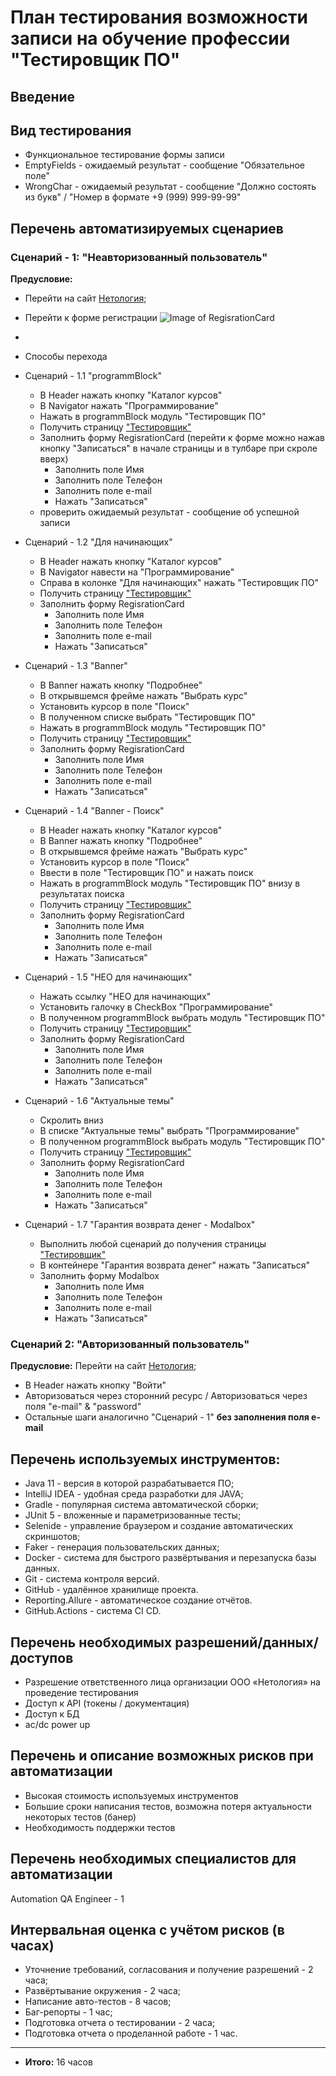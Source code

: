 # План тестирования возможности записи на обучение профессии "Тестировщик ПО"

## Введение

## Вид тестирования
* Функциональное тестирование формы записи
* EmptyFields - ожидаемый результат - сообщение "Обязательное поле"
* WrongChar - ожидаемый результат - сообщение "Должно состоять из букв" / "Номер в формате +9 (999) 999-99-99"

## Перечень автоматизируемых сценариев 
### Сценарий - 1: "Неавторизованный пользователь"  
**Предусловие:**
* Перейти на сайт [Нетология](https://netology.ru/);
* Перейти к форме регистрации ![Image of RegisrationCard](https://user-images.githubusercontent.com/47859608/123507805-96400980-d67c-11eb-975f-b3ddc3010052.png)
* 
* Способы перехода



* Сценарий - 1.1 "programmBlock"
   * В Header нажать кнопку "Каталог курсов"
   * В Navigator нажать "Программирование"
   * Нажать в programmBlock модуль "Тестировщик ПО" 
   * Получить страницу ["Тестировщик"](https://netology.ru/programs/qa)
   * Заполнить форму RegisrationCard (перейти к форме можно нажав кнопку "Записаться" в начале страницы и в тулбаре при скроле вверх)
      *  Заполнить поле Имя 
      *  Заполнить поле Телефон
      *  Заполнить поле e-mail
      *  Нажать "Записаться"
   * проверить ожидаемый результат - сообщение об успешной записи

* Сценарий - 1.2 "Для начинающих"
   * В Header нажать кнопку "Каталог курсов"
   * В Navigator навести на "Программирование"
   * Справа в колонке "Для начинающих" нажать "Тестировщик ПО" 
   * Получить страницу ["Тестировщик"](https://netology.ru/programs/qa)
   * Заполнить форму RegisrationCard
      *  Заполнить поле Имя
      *  Заполнить поле Телефон
      *  Заполнить поле e-mail
      *  Нажать "Записаться"

* Сценарий - 1.3 "Banner"
   * В Banner нажать кнопку "Подробнее"
   * В открывшемся фрейме нажать "Выбрать курс"
   * Установить курсор в поле "Поиск"
   * В полученном списке выбрать "Тестировщик ПО"
   * Нажать в programmBlock модуль "Тестировщик ПО"
   * Получить страницу ["Тестировщик"](https://netology.ru/programs/qa)
   * Заполнить форму RegisrationCard
      *  Заполнить поле Имя
      *  Заполнить поле Телефон
      *  Заполнить поле e-mail
      *  Нажать "Записаться" 

* Сценарий - 1.4 "Banner - Поиск"
   * В Header нажать кнопку "Каталог курсов"
   * В Banner нажать кнопку "Подробнее"
   * В открывшемся фрейме нажать "Выбрать курс"
   * Установить курсор в поле "Поиск"
   * Ввести в поле "Тестировщик ПО" и нажать поиск
   * Нажать в programmBlock модуль "Тестировщик ПО" внизу в результатах поиска 
   * Получить страницу ["Тестировщик"](https://netology.ru/programs/qa)
   * Заполнить форму RegisrationCard
      *  Заполнить поле Имя
      *  Заполнить поле Телефон
      *  Заполнить поле e-mail
      *  Нажать "Записаться"

* Сценарий - 1.5 "НЕО для начинающих"
   * Нажать ссылку "НЕО для начинающих"
   * Установить галочку в CheckBox "Программирование"
   * В полученном programmBlock выбрать модуль "Тестировщик ПО"
   * Получить страницу ["Тестировщик"](https://netology.ru/programs/qa)
   * Заполнить форму RegisrationCard
      *  Заполнить поле Имя
      *  Заполнить поле Телефон
      *  Заполнить поле e-mail
      *  Нажать "Записаться"

* Сценарий - 1.6 "Актуальные темы"
   * Скролить вниз
   * В списке "Актуальные темы" выбрать "Программирование"
   * В полученном programmBlock выбрать модуль "Тестировщик ПО"
   * Получить страницу ["Тестировщик"](https://netology.ru/programs/qa)
   * Заполнить форму RegisrationCard
      *  Заполнить поле Имя
      *  Заполнить поле Телефон
      *  Заполнить поле e-mail
      *  Нажать "Записаться"
      
* Сценарий - 1.7 "Гарантия возврата денег - Modalbox"
  * Выполнить любой сценарий до получения страницы ["Тестировщик"](https://netology.ru/programs/qa)
  * В контейнере "Гарантия возврата денег" нажать "Записаться"
  * Заполнить форму Modalbox
      *  Заполнить поле Имя
      *  Заполнить поле Телефон
      *  Заполнить поле e-mail
      *  Нажать "Записаться"

### Сценарий 2: "Авторизованный пользователь"
**Предусловие:** Перейти на сайт [Нетология](https://netology.ru/);    
* В Header нажать кнопку "Войти"
* Авторизоваться через сторонний ресурс / Авторизоваться через поля "e-mail" & "password"
* Остальные шаги аналогично "Сценарий - 1" **без заполнения поля e-mail**

## Перечень используемых инструментов:
* Java 11 - версия в которой разрабатывается ПО;
* IntelliJ IDEA - удобная среда разработки для JAVA;
* Gradle - популярная система автоматической сборки;
* JUnit 5 - вложенные и параметризованные тесты;
* Selenide - управление браузером и создание автоматических скриншотов;
* Faker - генерация пользовательских данных;
* Docker - система для быстрого развёртывания и перезапуска базы данных.
* Git - система контроля версий.
* GitHub - удалённое хранилище проекта.
* Reporting.Allure - автоматическое создание отчётов.
* GitHub.Actions - система CI CD.

## Перечень необходимых разрешений/данных/доступов
* Разрешение ответственного лица организации ООО «Нетология» на проведение тестирования
* Доступ к API (токены / документация)
* Доступ к БД
* ac/dc power up

## Перечень и описание возможных рисков при автоматизации
* Высокая стоимость используемых инструментов
* Большие сроки написания тестов, возможна потеря актуальности некоторых тестов (банер) 
* Необходимость поддержки тестов

## Перечень необходимых специалистов для автоматизации
Automation QA Engineer - 1 

## Интервальная оценка с учётом рисков (в часах)
* Уточнение требований, cогласования и получение разрешений - 2 часа;
* Развёртывание окружения - 2 часа;
* Написание авто-тестов - 8 часов;
* Баг-репорты - 1 час;
* Подготовка отчета о тестировании - 2 часа;
* Подготовка отчета о проделанной работе - 1 час.
-----------------------------------------------
* **Итого:** 16 часов
